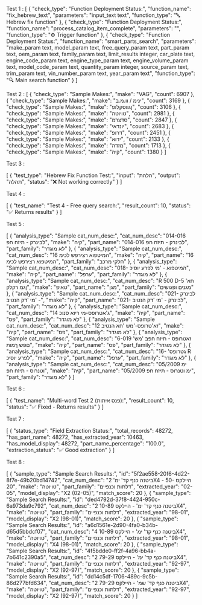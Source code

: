 Test 1 :
[
  {
    "check_type": "Function Deployment Status:",
    "function_name": "fix_hebrew_text",
    "parameters": "input_text text",
    "function_type": "🔤 Hebrew fix function"
  },
  {
    "check_type": "Function Deployment Status:",
    "function_name": "process_catalog_item_complete",
    "parameters": "",
    "function_type": "⚙️ Trigger function"
  },
  {
    "check_type": "Function Deployment Status:",
    "function_name": "smart_parts_search",
    "parameters": "make_param text, model_param text, free_query_param text, part_param text, oem_param text, family_param text, limit_results integer, car_plate text, engine_code_param text, engine_type_param text, engine_volume_param text, model_code_param text, quantity_param integer, source_param text, trim_param text, vin_number_param text, year_param text",
    "function_type": "🔍 Main search function"
  }
]

Test 2 :
[
  {
    "check_type": "Sample Makes:",
    "make": "VAG",
    "count": 6907
  },
  {
    "check_type": "Sample Makes:",
    "make": "ינימ / וו.מ.ב",
    "count": 3169
  },
  {
    "check_type": "Sample Makes:",
    "make": "ןגווסקלופ",
    "count": 3106
  },
  {
    "check_type": "Sample Makes:",
    "make": "טויוטה",
    "count": 2981
  },
  {
    "check_type": "Sample Makes:",
    "make": "סדצרמ",
    "count": 2847
  },
  {
    "check_type": "Sample Makes:",
    "make": "יונדאי",
    "count": 2683
  },
  {
    "check_type": "Sample Makes:",
    "make": "דרופ",
    "count": 2451
  },
  {
    "check_type": "Sample Makes:",
    "make": "ידוא",
    "count": 2133
  },
  {
    "check_type": "Sample Makes:",
    "make": "מזדה",
    "count": 1713
  },
  {
    "check_type": "Sample Makes:",
    "make": "קיה",
    "count": 1380
  }
]

Test 3 :

[
  {
    "test_type": "Hebrew Fix Function Test:",
    "input": "הלהת",
    "output": "תהלה",
    "status": "❌ Not working correctly"
  }
]

Test 4 :

[
  {
    "test_name": "Test 4 - Free query search:",
    "result_count": 10,
    "status": "✅ Returns results"
  }
]

Test 5 :

[
  {
    "analysis_type": "Sample cat_num_desc:",
    "cat_num_desc": "014-016 לבינרק - תיזח חפ",
    "make": "קיה",
    "part_name": "014-016 לבינרק - תיזח חפ",
    "part_family": "לא מוגדר"
  },
  {
    "analysis_type": "Sample cat_num_desc:",
    "cat_num_desc": "16 המיטפוא רצירפש לכימ",
    "make": "קיה",
    "part_name": "16 המיטפוא רצירפש לכימ",
    "part_family": "חלקי מרכב"
  },
  {
    "analysis_type": "Sample cat_num_desc:",
    "cat_num_desc": "018- המיטפוא - 'מי לפרע יוסיכ",
    "make": "קיה",
    "part_name": "ערפל",
    "part_family": "לא מוגדר"
  },
  {
    "analysis_type": "Sample cat_num_desc:",
    "cat_num_desc": "R 500 D-5 'חא ןגמ רקלק",
    "make": "טאיפ",
    "part_name": "מגן",
    "part_family": "מגנים ופגושים"
  },
  {
    "analysis_type": "Sample cat_num_desc:",
    "cat_num_desc": "021- לבינרק - 'מי 'דק הנטיב",
    "make": "קיה",
    "part_name": "021- לבינרק - 'מי 'דק הנטיב",
    "part_family": "לא מוגדר"
  },
  {
    "analysis_type": "Sample cat_num_desc:",
    "cat_num_desc": "14 ג'אטרופס-מי ריוא סנוכ",
    "make": "קיה",
    "part_name": "פס",
    "part_family": "לא מוגדר"
  },
  {
    "analysis_type": "Sample cat_num_desc:",
    "cat_num_desc": "12 זא'טרופס-'מש 'חא הנטיב",
    "make": "קיה",
    "part_name": "פס",
    "part_family": "לא מוגדר"
  },
  {
    "analysis_type": "Sample cat_num_desc:",
    "cat_num_desc": "6-019 'זאטרופס - תיזח חפב 'מש םפש ךמות",
    "make": "קיה",
    "part_name": "פס",
    "part_family": "לא מוגדר"
  },
  {
    "analysis_type": "Sample cat_num_desc:",
    "cat_num_desc": "16- 'גטרופס R לפרע יוסיכ",
    "make": "קיה",
    "part_name": "ערפל",
    "part_family": "לא מוגדר"
  },
  {
    "analysis_type": "Sample cat_num_desc:",
    "cat_num_desc": "05/2009 ימ וטנרוס - תיזח חפ",
    "make": "קיה",
    "part_name": "05/2009 ימ וטנרוס - תיזח חפ",
    "part_family": "לא מוגדר"
  }
]

Test 6 :

[
  {
    "test_name": "Multi-word Test 2 (פנס איתות):",
    "result_count": 10,
    "status": "✅ Fixed - Returns results"
  }
]

Test 7 :

[
  {
    "status_type": "Field Extraction Status:",
    "total_records": 48272,
    "has_part_name": 48272,
    "has_extracted_year": 10463,
    "has_model_display": 48272,
    "part_name_percentage": "100.0",
    "extraction_status": "✅ Good extraction"
  }
]

Test 8 :

[
  {
    "sample_type": "Sample Search Results:",
    "id": "5f2ae558-20f6-4d22-8f7e-49b20bd14742",
    "cat_num_desc": "ביטנה כנף קד' ימ' 2X4 - היילקס 50-20",
    "make": "טויוטה",
    "part_family": "דלתות וכנפיים",
    "extracted_year": "02-05",
    "model_display": "X2 (02-05)",
    "match_score": 20
  },
  {
    "sample_type": "Sample Search Results:",
    "id": "ded4792d-37f8-4424-950c-6a973da9c792",
    "cat_num_desc": "ביטנה כנף קד' ימ' - היילקס 10-89 2X4",
    "make": "טויוטה",
    "part_family": "דלתות וכנפיים",
    "extracted_year": "98-01",
    "model_display": "X2 (98-01)",
    "match_score": 20
  },
  {
    "sample_type": "Sample Search Results:",
    "id": "a6d1561e-2d90-4fa0-b34b-d65d5bbdcf07",
    "cat_num_desc": "ביטנה כנף קד' ימ' - היילקס 10-89 4X4",
    "make": "טויוטה",
    "part_family": "דלתות וכנפיים",
    "extracted_year": "98-01",
    "model_display": "X4 (98-01)",
    "match_score": 20
  },
  {
    "sample_type": "Sample Search Results:",
    "id": "4f5bdde0-ff2f-4a96-bb4a-7b641c2390a5",
    "cat_num_desc": "ביטנה כנף קד' ימ' - היילקס 79-29 2X4",
    "make": "טויוטה",
    "part_family": "דלתות וכנפיים",
    "extracted_year": "92-97",
    "model_display": "X2 (92-97)",
    "match_score": 20
  },
  {
    "sample_type": "Sample Search Results:",
    "id": "dd14c5df-1706-489c-9c5b-86d277bfd634",
    "cat_num_desc": "ביטנה כנף קד' שמ' - היילקס 79-29 2X4",
    "make": "טויוטה",
    "part_family": "דלתות וכנפיים",
    "extracted_year": "92-97",
    "model_display": "X2 (92-97)",
    "match_score": 20
  }
]



